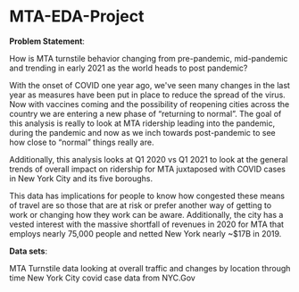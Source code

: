 # MTA-EDA-Project


**Problem Statement**:

How is MTA turnstile behavior changing from pre-pandemic, mid-pandemic and trending in early 2021 as the world heads to post pandemic? 

With the onset of COVID one year ago, we've seen many changes in the last year as measures have been put in place to reduce the spread of the virus. Now with vaccines coming and the possibility of reopening cities across the country we are entering a new phase of “returning to normal”. The goal of this analysis is really to look at MTA ridership leading into  the pandemic, during the pandemic and now as we inch towards post-pandemic to see how close to “normal” things really are.  

Additionally, this analysis looks at Q1 2020 vs Q1 2021 to look at the general trends of overall impact on ridership for MTA juxtaposed with COVID cases in New York City and its five boroughs. 

This data has implications for people to know how congested these means of travel are so those that are at risk or prefer another way of getting to work or changing how they work can be aware.  Additionally, the city has a vested interest with the massive shortfall of revenues in 2020 for MTA that employs nearly 75,000 people and netted New York nearly ~$17B in 2019.

**Data sets**:

MTA Turnstile data looking at overall traffic and changes by location through time
New York City covid case data from NYC.Gov
